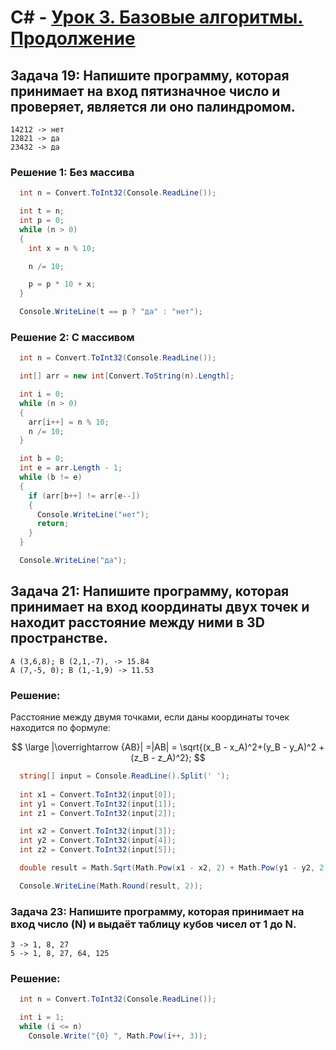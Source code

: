# C# - [Урок 3. Базовые алгоритмы. Продолжение](../README.md)


## Задача 19: Напишите программу, которая принимает на вход пятизначное число и проверяет, является ли оно палиндромом.

```
14212 -> нет
12821 -> да
23432 -> да
```

### Решение 1: Без массива

```c#
  int n = Convert.ToInt32(Console.ReadLine());

  int t = n;
  int p = 0;
  while (n > 0)
  {
    int x = n % 10;

    n /= 10;

    p = p * 10 + x;
  }

  Console.WriteLine(t == p ? "да" : "нет");
```

### Решение 2: С массивом

```c#
  int n = Convert.ToInt32(Console.ReadLine());

  int[] arr = new int[Convert.ToString(n).Length];

  int i = 0;
  while (n > 0)
  {
    arr[i++] = n % 10;
    n /= 10;
  }

  int b = 0;
  int e = arr.Length - 1;
  while (b != e)
  {
    if (arr[b++] != arr[e--])
    {
      Console.WriteLine("нет");
      return;
    }
  }

  Console.WriteLine("да");
```

## Задача 21: Напишите программу, которая принимает на вход координаты двух точек и находит расстояние между ними в 3D пространстве.

```
A (3,6,8); B (2,1,-7), -> 15.84
A (7,-5, 0); B (1,-1,9) -> 11.53
```

### Решение:

Расстояние между двумя точками, если даны координаты точек находится по формуле:

$$
\large |\overrightarrow {AB}| =|AB| = \sqrt{(x_B - x_A)^2+(y_B - y_A)^2 +(z_B - z_A)^2};
$$

```c#
  string[] input = Console.ReadLine().Split(' ');
  
  int x1 = Convert.ToInt32(input[0]);
  int y1 = Convert.ToInt32(input[1]);
  int z1 = Convert.ToInt32(input[2]);

  int x2 = Convert.ToInt32(input[3]);
  int y2 = Convert.ToInt32(input[4]);
  int z2 = Convert.ToInt32(input[5]);

  double result = Math.Sqrt(Math.Pow(x1 - x2, 2) + Math.Pow(y1 - y2, 2) + Math.Pow(z1 - z2, 2));

  Console.WriteLine(Math.Round(result, 2));
```

### Задача 23: Напишите программу, которая принимает на вход число (N) и выдаёт таблицу кубов чисел от 1 до N.
```
3 -> 1, 8, 27
5 -> 1, 8, 27, 64, 125
```

### Решение:

```c#
  int n = Convert.ToInt32(Console.ReadLine());

  int i = 1;
  while (i <= n)
    Console.Write("{0} ", Math.Pow(i++, 3));
```